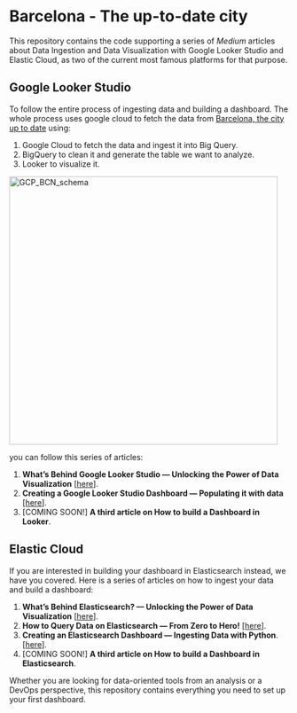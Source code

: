 # Barcelona - The up-to-date city

This repository contains the code supporting a series of *Medium* articles about Data Ingestion and Data Visualization with Google Looker Studio and Elastic Cloud, as two of the current most famous platforms for that purpose.

## Google Looker Studio
To follow the entire process of ingesting data and building a dashboard. The whole process uses google cloud to fetch the data from [Barcelona, the city up to date](https://dades.ajuntament.barcelona.cat/la-ciutat-al-dia/) using: 
1. Google Cloud to fetch the data and ingest it into Big Query.
2. BigQuery to clean it and generate the table we want to analyze.
3. Looker to visualize it.

<img width="484" alt="GCP_BCN_schema" src="https://github.com/rfeers/data-science-portfolio/assets/83583953/0063da1b-19dc-49cc-8112-7ad732c13d09">

you can follow this series of articles:
1. **What’s Behind Google Looker Studio — Unlocking the Power of Data Visualization** [[here](https://medium.com/forcodesake/google-looker-studio-power-data-visualization-science-gcp-cloud-big-query-sql-learning-dashboard-python-d4666895dc76)].
2. **Creating a Google Looker Studio Dashboard — Populating it with data** [[here](https://medium.com/forcodesake/google-looker-studio-dashboard-populating-data-science-gcp-cloud-big-query-sql-learning-dashboard-python-7c02da66e83e)].
3. [COMING SOON!] **A third article on How to build a Dashboard in Looker**.

## Elastic Cloud
If you are interested in building your dashboard in Elasticsearch instead, we have you covered. Here is a series of articles on how to ingest your data and build a dashboard:
1. **What’s Behind Elasticsearch? — Unlocking the Power of Data Visualization** [[here](https://medium.com/forcodesake/whats-behind-elasticsearch-unlocking-the-power-of-data-visualization-23001ecfc4a2)].
2. **How to Query Data on Elasticsearch — From Zero to Hero!** [[here](https://medium.com/forcodesake/query-data-on-elasticsearch-kibana-lucerne-datascience-datavisualization-devops-dashboard-visualization-9163a7e9b6f6)].
3. **Creating an Elasticsearch Dashboard — Ingesting Data with Python**. [[here](https://medium.com/forcodesake/elasticsearch-dashboard-data-ingestion-python-visualization-big-data-76bc58cfa840)].
4. [COMING SOON!] **A third article on How to build a Dashboard in Elasticsearch**.

Whether you are looking for data-oriented tools from an analysis or a DevOps perspective, this repository contains everything you need to set up your first dashboard.
